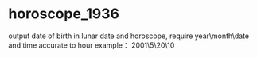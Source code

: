 # horoscope_1936
output date of birth in lunar date and horoscope, require year\month\date and time accurate to hour
example：
2001\5\20\10
